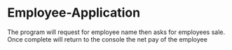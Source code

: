 # Employee-Application

The program will request for employee name
then asks for employees sale. Once complete 
will return to the console the net pay of the employee
